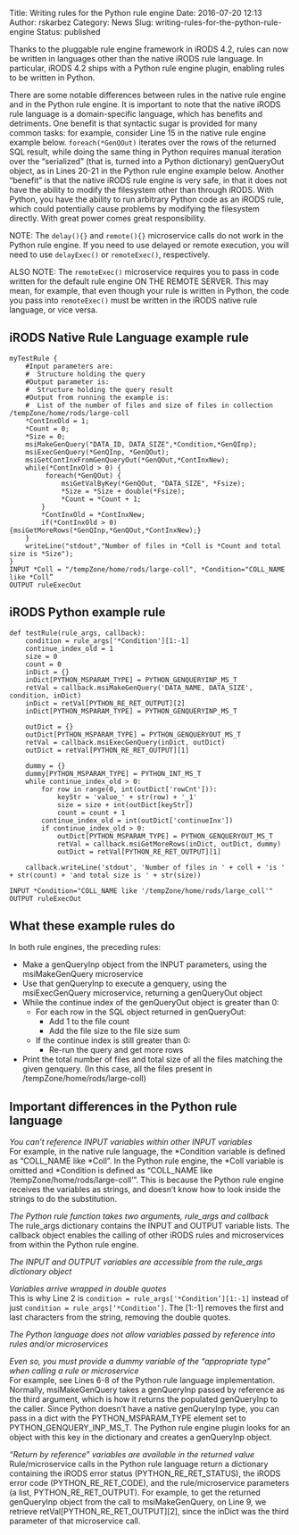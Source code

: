 Title: Writing rules for the Python rule engine
Date: 2016-07-20 12:13
Author: rskarbez
Category: News
Slug: writing-rules-for-the-python-rule-engine
Status: published

Thanks to the pluggable rule engine framework in iRODS 4.2, rules can
now be written in languages other than the native iRODS rule language.
In particular, iRODS 4.2 ships with a Python rule engine plugin,
enabling rules to be written in Python.

There are some notable differences between rules in the native rule
engine and in the Python rule engine. It is important to note that the
native iRODS rule language is a domain-specific language, which has
benefits and detriments. One benefit is that syntactic sugar is provided
for many common tasks: for example, consider Line 15 in the native rule
engine example below. `foreach(*GenQOut)` iterates over the rows of the
returned SQL result, while doing the same thing in Python requires
manual iteration over the “serialized” (that is, turned into a Python
dictionary) genQueryOut object, as in Lines 20-21 in the Python rule
engine example below. Another “benefit” is that the native iRODS rule
engine is very safe, in that it does not have the ability to modify the
filesystem other than through iRODS. With Python, you have the ability
to run arbitrary Python code as an iRODS rule, which could potentially
cause problems by modifying the filesystem directly. With great power
comes great responsibility.

NOTE: The `delay(){}` and `remote(){}` microservice calls do not work in
the Python rule engine. If you need to use delayed or remote execution,
you will need to use `delayExec()` or `remoteExec()`, respectively.

ALSO NOTE: The `remoteExec()` microservice requires you to pass in code
written for the default rule engine ON THE REMOTE SERVER. This may mean,
for example, that even though your rule is written in Python, the code
you pass into `remoteExec()` must be written in the iRODS native rule
language, or vice versa.

iRODS Native Rule Language example rule
---------------------------------------

    myTestRule {                                                                                                  
        #Input parameters are:
        #  Structure holding the query
        #Output parameter is:
        #  Structure holding the query result
        #Output from running the example is:
        #  List of the number of files and size of files in collection /tempZone/home/rods/large-coll
        *ContInxOld = 1;
        *Count = 0;
        *Size = 0;
        msiMakeGenQuery("DATA_ID, DATA_SIZE",*Condition,*GenQInp);
        msiExecGenQuery(*GenQInp, *GenQOut);
        msiGetContInxFromGenQueryOut(*GenQOut,*ContInxNew);
        while(*ContInxOld > 0) {
             foreach(*GenQOut) {
                 msiGetValByKey(*GenQOut, "DATA_SIZE", *Fsize);
                 *Size = *Size + double(*Fsize);
                 *Count = *Count + 1;
            }
            *ContInxOld = *ContInxNew;
            if(*ContInxOld > 0) {msiGetMoreRows(*GenQInp,*GenQOut,*ContInxNew);}
        }
        writeLine("stdout","Number of files in *Coll is *Count and total size is *Size");
    }
    INPUT *Coll = "/tempZone/home/rods/large-coll", *Condition="COLL_NAME like *Coll”
    OUTPUT ruleExecOut

iRODS Python example rule
-------------------------

    def testRule(rule_args, callback):                                                                            
        condition = rule_args['*Condition'][1:-1]
        continue_index_old = 1
        size = 0
        count = 0
        inDict = {}
        inDict[PYTHON_MSPARAM_TYPE] = PYTHON_GENQUERYINP_MS_T
        retVal = callback.msiMakeGenQuery('DATA_NAME, DATA_SIZE', condition, inDict)
        inDict = retVal[PYTHON_RE_RET_OUTPUT][2]
        inDict[PYTHON_MSPARAM_TYPE] = PYTHON_GENQUERYINP_MS_T

        outDict = {}
        outDict[PYTHON_MSPARAM_TYPE] = PYTHON_GENQUERYOUT_MS_T
        retVal = callback.msiExecGenQuery(inDict, outDict)
        outDict = retVal[PYTHON_RE_RET_OUTPUT][1]

        dummy = {}
        dummy[PYTHON_MSPARAM_TYPE] = PYTHON_INT_MS_T
        while continue_index_old > 0:
            for row in range(0, int(outDict['rowCnt'])):
                keyStr = 'value_' + str(row) + '_1'
                size = size + int(outDict[keyStr])
                count = count + 1
            continue_index_old = int(outDict['continueInx'])
            if continue_index_old > 0:
                outDict[PYTHON_MSPARAM_TYPE] = PYTHON_GENQUERYOUT_MS_T
                retVal = callback.msiGetMoreRows(inDict, outDict, dummy)
                outDict = retVal[PYTHON_RE_RET_OUTPUT][1]

        callback.writeLine('stdout', 'Number of files in ' + coll + 'is ' + str(count) + 'and total size is ' + str(size))

    INPUT *Condition="COLL_NAME like '/tempZone/home/rods/large_coll'"
    OUTPUT ruleExecOut

What these example rules do
---------------------------

In both rule engines, the preceding rules:

-   Make a genQueryInp object from the INPUT parameters, using the
    msiMakeGenQuery microservice
-   Use that genQueryInp to execute a genquery, using the
    msiExecGenQuery microservice, returning a genQueryOut object
-   While the continue index of the genQueryOut object is greater than
    0:
    -   For each row in the SQL object returned in genQueryOut:
        -   Add 1 to the file count
        -   Add the file size to the file size sum
    -   If the continue index is still greater than 0:
        -   Re-run the query and get more rows
-   Print the total number of files and total size of all the files
    matching the given genquery. (In this case, all the files present in
    /tempZone/home/rods/large-coll)

Important differences in the Python rule language
-------------------------------------------------

*You can’t reference INPUT variables within other INPUT variables*  
For example, in the native rule language, the \*Condition variable is
defined as “COLL\_NAME like \*Coll”. In the Python rule engine, the
\*Coll variable is omitted and \*Condition is defined as “COLL\_NAME
like ‘/tempZone/home/rods/large-coll’”. This is because the Python rule
engine receives the variables as strings, and doesn’t know how to look
inside the strings to do the substitution.

*The Python rule function takes two arguments, rule\_args and callback*  
The rule\_args dictionary contains the INPUT and OUTPUT variable lists.
The callback object enables the calling of other iRODS rules and
microservices from within the Python rule engine.

*The INPUT and OUTPUT variables are accessible from the rule\_args
dictionary object*

*Variables arrive wrapped in double quotes*  
This is why Line 2 is `condition = rule_args['*Condition’][1:-1]`
instead of just `condition = rule_args[‘*Condition’]`. The [1:-1]
removes the first and last characters from the string, removing the
double quotes.

*The Python language does not allow variables passed by reference into
rules and/or microservices*

*Even so, you must provide a dummy variable of the “appropriate type”
when calling a rule or microservice*  
For example, see Lines 6-8 of the Python rule language implementation.
Normally, msiMakeGenQuery takes a genQueryInp passed by reference as the
third argument, which is how it returns the populated genQueryInp to the
caller. Since Python doesn’t have a native genQueryInp type, you can
pass in a dict with the PYTHON\_MSPARAM\_TYPE element set to
PYTHON\_GENQUERY\_INP\_MS\_T. The Python rule engine plugin looks for an
object with this key in the dictionary and creates a genQueryInp object.

*“Return by reference” variables are available in the returned value*  
Rule/microservice calls in the Python rule language return a dictionary
containing the iRODS error status (PYTHON\_RE\_RET\_STATUS), the iRODS
error code (PYTHON\_RE\_RET\_CODE), and the rule/microservice parameters
(a list, PYTHON\_RE\_RET\_OUTPUT). For example, to get the returned
genQueryInp object from the call to msiMakeGenQuery, on Line 9, we
retrieve retVal[PYTHON\_RE\_RET\_OUTPUT][2], since the inDict was the
third parameter of that microservice call.
